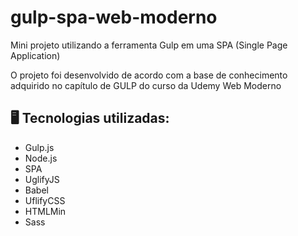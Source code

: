 # gulp-spa-web-moderno
Mini projeto utilizando a ferramenta Gulp em uma SPA (Single Page Application)

O projeto foi desenvolvido de acordo com a base de conhecimento adquirido no capítulo de GULP do curso da Udemy Web Moderno

## 🖥️ Tecnologias utilizadas:
- Gulp.js
- Node.js
- SPA
- UglifyJS
- Babel
- UflifyCSS
- HTMLMin
- Sass
